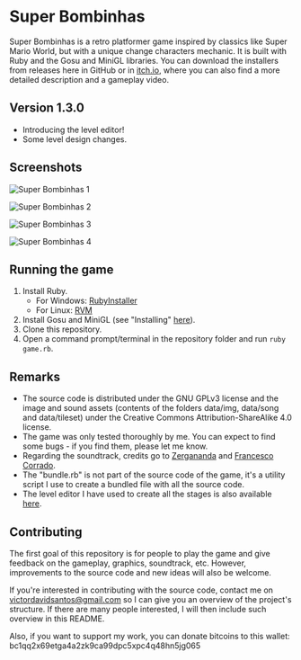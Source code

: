 # Super Bombinhas

Super Bombinhas is a retro platformer game inspired by classics like Super Mario World, but with a unique change characters mechanic. It is built with Ruby and the Gosu and MiniGL libraries.
You can download the installers from releases here in GitHub or in [itch.io](https://victords.itch.io/super-bombinhas), where you can also find a more detailed description and a gameplay video.

## Version 1.3.0

* Introducing the level editor!
* Some level design changes.

## Screenshots

![Super Bombinhas 1](https://raw.githubusercontent.com/victords/super-bombinhas/master/screenshot/game-menu.png)

![Super Bombinhas 2](https://raw.githubusercontent.com/victords/super-bombinhas/master/screenshot/map.png)

![Super Bombinhas 3](https://raw.githubusercontent.com/victords/super-bombinhas/master/screenshot/main1.png)

![Super Bombinhas 4](https://raw.githubusercontent.com/victords/super-bombinhas/master/screenshot/main2.png)

## Running the game

1. Install Ruby.
    * For Windows: [RubyInstaller](https://rubyinstaller.org/)
    * For Linux: [RVM](https://rvm.io/)
2. Install Gosu and MiniGL (see "Installing" [here](https://github.com/victords/minigl)).
3. Clone this repository.
4. Open a command prompt/terminal in the repository folder and run `ruby game.rb`.

## Remarks

* The source code is distributed under the GNU GPLv3 license and the image and sound assets (contents of the folders data/img, data/song and data/tileset) under the Creative Commons Attribution-ShareAlike 4.0 license.
* The game was only tested thoroughly by me. You can expect to find some bugs - if you find them, please let me know.
* Regarding the soundtrack, credits go to [Zergananda](https://soundcloud.com/zergananda) and [Francesco Corrado](https://soundcloud.com/franzcorradomusic).
* The "bundle.rb" is not part of the source code of the game, it's a utility script I use to create a bundled file with all the source code.
* The level editor I have used to create all the stages is also available [here](https://github.com/victords/super-bombinhas-editor).

## Contributing

The first goal of this repository is for people to play the game and give feedback on the gameplay, graphics, soundtrack, etc. However, improvements to the source code and new ideas will also be welcome.

If you're interested in contributing with the source code, contact me on [victordavidsantos@gmail.com](mailto:victordavidsantos@gmail.com) so I can give you an overview of the project's structure. If there are many people interested, I will then include such overview in this README.

Also, if you want to support my work, you can donate bitcoins to this wallet: bc1qq2x69etga4a2zk9ca99dpc5xpc4q48hn5jg065
